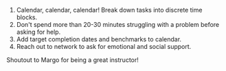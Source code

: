 1. Calendar, calendar, calendar! Break down tasks into discrete time blocks.
2. Don't spend more than 20-30 minutes struggling with a problem before asking for help.
3. Add target completion dates and benchmarks to calendar.
4. Reach out to network to ask for emotional and social support.

Shoutout to Margo for being a great instructor!

